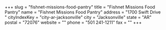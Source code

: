 +++
slug = "fishnet-missions-food-pantry"
title = "Fishnet Missions Food Pantry"
name = "Fishnet Missions Food Pantry"
address = "1700 Swift Drive "
cityIndexKey = "city-ar-jacksonville"
city = "Jacksonville"
state = "AR"
postal = "72076"
website = ""
phone = "501 241-1211"
fax = ""
+++
